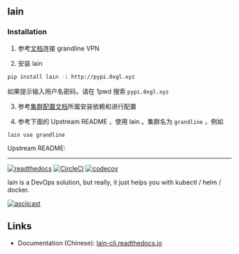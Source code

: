 ## lain

### Installation

1. 参考[文档](https://github.com/nftxyz/gl-infra#connect-to-vpc-with-vpn)连接 grandline VPN

2. 安装 lain

```sh
pip install lain -i http://pypi.0xgl.xyz
```

如果提示输入用户名密码，请在 1pwd 搜索 `pypi.0xgl.xyz`

3. 参考[集群配置文档](lain_cli/cluster_values/grandline.md)所属安装依赖和进行配置

4. 参考下面的 Upstream README ，使用 lain 。集群名为 `grandline` ，例如

```sh
lain use grandline
```

Upstream README:

---

[![readthedocs](https://readthedocs.org/projects/pip/badge/?version=latest&style=plastic)](https://lain-cli.readthedocs.io/en/latest/) [![CircleCI](https://circleci.com/gh/timfeirg/lain-cli.svg?style=svg)](https://circleci.com/gh/timfeirg/lain-cli) [![codecov](https://codecov.io/gh/timfeirg/lain-cli/branch/master/graph/badge.svg?token=A6153W38P4)](https://codecov.io/gh/timfeirg/lain-cli)

lain is a DevOps solution, but really, it just helps you with kubectl / helm / docker.

[![asciicast](https://asciinema.org/a/iLCiMoE4SDTyjcspXYfXGSkeO.svg)](https://asciinema.org/a/iLCiMoE4SDTyjcspXYfXGSkeO)

## Links

- Documentation (Chinese): [lain-cli.readthedocs.io](https://lain-cli.readthedocs.io/en/latest/)

```

```
